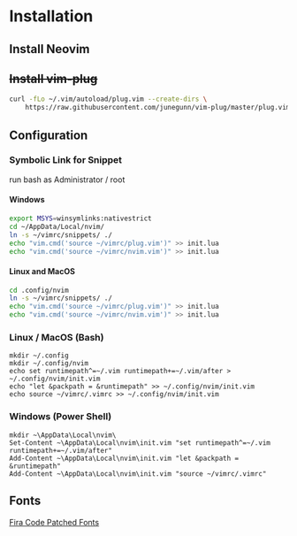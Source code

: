# Installation

## Install Neovim

## ~~Install vim-plug~~
```sh
curl -fLo ~/.vim/autoload/plug.vim --create-dirs \
    https://raw.githubusercontent.com/junegunn/vim-plug/master/plug.vim

```

## Configuration

### Symbolic Link for Snippet
run bash as Administrator / root

#### Windows
```sh
export MSYS=winsymlinks:nativestrict
cd ~/AppData/Local/nvim/
ln -s ~/vimrc/snippets/ ./
echo "vim.cmd('source ~/vimrc/plug.vim')" >> init.lua
echo "vim.cmd('source ~/vimrc/nvim.vim')" >> init.lua
```

#### Linux and MacOS
```sh
cd .config/nvim
ln -s ~/vimrc/snippets/ ./
echo "vim.cmd('source ~/vimrc/plug.vim')" >> init.lua
echo "vim.cmd('source ~/vimrc/nvim.vim')" >> init.lua
```

### Linux / MacOS (Bash)
```
mkdir ~/.config
mkdir ~/.config/nvim
echo set runtimepath^=~/.vim runtimepath+=~/.vim/after > ~/.config/nvim/init.vim
echo "let &packpath = &runtimepath" >> ~/.config/nvim/init.vim
echo source ~/vimrc/.vimrc >> ~/.config/nvim/init.vim
```

### Windows (Power Shell)
```
mkdir ~\AppData\Local\nvim\
Set-Content ~\AppData\Local\nvim\init.vim "set runtimepath^=~/.vim runtimepath+=~/.vim/after"
Add-Content ~\AppData\Local\nvim\init.vim "let &packpath = &runtimepath" 
Add-Content ~\AppData\Local\nvim\init.vim "source ~/vimrc/.vimrc" 
```

## Fonts
[Fira Code Patched Fonts](https://github.com/ryanoasis/nerd-fonts/blob/master/patched-fonts/FiraCode/Medium/complete/Fira%20Code%20Medium%20Nerd%20Font%20Complete%20Mono.ttf)

